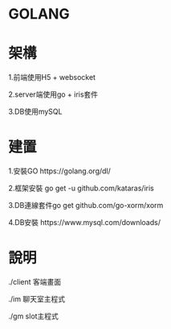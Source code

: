 # GOLANG

# 架構
<p>1.前端使用H5 + websocket<p>
<p>2.server端使用go + iris套件<p><p>
<p>3.DB使用mySQL<p>

# 建置
<p>1.安裝GO https://golang.org/dl/<p>
<p>2.框架安裝 go get -u github.com/kataras/iris<p>
<p>3.DB連線套件go get github.com/go-xorm/xorm<p>
<p>4.DB安裝 https://www.mysql.com/downloads/<p>

# 說明
<p>./client  客端畫面 <p>
<p>./im  聊天室主程式<p>
<p>./gm  slot主程式<p>
